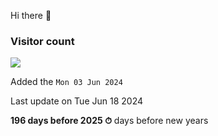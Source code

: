 Hi there 👋


### Visitor count


<img src="https://profile-counter.glitch.me/MickaelSuard/count.svg" />


Added the `Mon 03 Jun 2024`


Last update on Tue Jun 18 2024


**196 days before 2025 ⏱** days before new years
